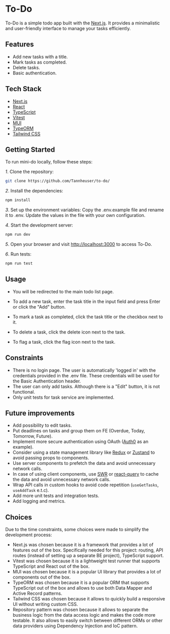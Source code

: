 # To-Do

To-Do is a simple todo app built with the [Next.js](https://nextjs.org/). It provides a minimalistic and user-friendly interface to manage your tasks efficiently.

## Features

- Add new tasks with a title.
- Mark tasks as completed.
- Delete tasks.
- Basic authentication.

## Tech Stack

- [Next.js](https://nextjs.org/)
- [React](https://reactjs.org/)
- [TypeScript](https://www.typescriptlang.org/)
- [Vitest](https://vitest.dev/)
- [MUI](https://mui.com/)
- [TypeORM](https://typeorm.io/)
- [Tailwind CSS](https://tailwindcss.com/)

## Getting Started

To run mini-do locally, follow these steps:

*1*. Clone the repository:

```bash
git clone https://github.com/Tannheuser/to-do/
```

*2*. Install the dependencies:

```bash
npm install
```

*3*. Set up the environment variables:
Copy the .env.example file and rename it to .env. Update the values in the file with your own configuration.

*4*. Start the development server:

```bash
npm run dev
```

*5*. Open your browser and visit <http://localhost:3000> to access To-Do.

*6*. Run tests:

```bash
npm run test
```

## Usage

- You will be redirected to the main todo list page.

- To add a new task, enter the task title in the input field and press Enter or click the "Add" button.
- To mark a task as completed, click the task title or the checkbox next to it.

- To delete a task, click the delete icon next to the task.
- To flag a task, click the flag icon next to the task.

## Constraints

- There is no login page. The user is automatically 'logged in' with the credentials provided in the .env file. These credentials will be used for the Basic Authentication header.
- The user can only add tasks. Although there is a "Edit" button, it is not functional.
- Only unit tests for task service are implemented.

## Future improvements

- Add possibility to edit tasks.
- Put deadlines on tasks and group them on FE (Overdue, Today, Tomorrow, Future).
- Implement more secure authentication using OAuth ([Auth0](https://auth0.com) as an example).
- Consider using a state management library like [Redux](https://redux.js.org/) or [Zustand](https://github.com/pmndrs/zustand) to avoid passing props to components.
- Use server components to prefetch the data and avoid unnecessary network calls.
- In case of using client components, use [SWR](https://swr.vercel.app/) or [react-query](https://tanstack.com/query/v3/) to cache the data and avoid unnecessary network calls.
- Wrap API calls in custom hooks to avoid code repetition (`useGetTasks`, `useAddTask` e.t.c).
- Add more unit tests and integration tests.
- Add logging and metrics.

## Choices

Due to the time constraints, some choices were made to simplify the development process:

- Next.js was chosen because it is a framework that provides a lot of features out of the box. Specifically needed for this project: routing, API routes (instead of setting up a separate BE project), TypeScript support.
- Vitest was chosen because it is a lightweight test runner that supports TypeScript and React out of the box.
- MUI was chosen because it is a popular UI library that provides a lot of components out of the box.
- TypeORM was chosen because it is a popular ORM that supports TypeScript out of the box and allows to use both Data Mapper and Active Record patterns.
- Tailwind CSS was chosen because it allows to quickly build a responsive UI without writing custom CSS.
- Repository pattern was chosen because it allows to separate the business logic from the data access logic and makes the code more testable. It also allows to easily switch between different ORMs or other data providers using Dependency Injection and IoC pattern.
